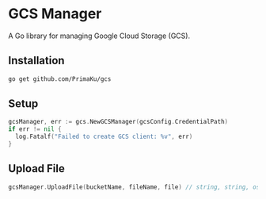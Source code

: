 # GCS Manager

A Go library for managing Google Cloud Storage (GCS).

## Installation

```bash
go get github.com/PrimaKu/gcs
```

## Setup

```go
gcsManager, err := gcs.NewGCSManager(gcsConfig.CredentialPath)
if err != nil {
  log.Fatalf("Failed to create GCS client: %v", err)
}
```

## Upload File
```go
gcsManager.UploadFile(bucketName, fileName, file) // string, string, os.File
```